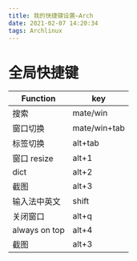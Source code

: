 ```yaml
---
title: 我的快捷键设置—Arch
date: 2021-02-07 14:20:34
tags: Archlinux
---
```


# 全局快捷键

| Function      | key          |
| ------------- | ------------ |
| 搜索          | mate/win     |
| 窗口切换      | mate/win+tab |
| 标签切换      | alt+tab      |
| 窗口 resize   | alt+1        |
| dict          | alt+2        |
| 截图          | alt+3        |
| 输入法中英文  | shift        |
| 关闭窗口      | alt+q        |
| always on top | alt+4        |
| 截图          | alt+3        |
